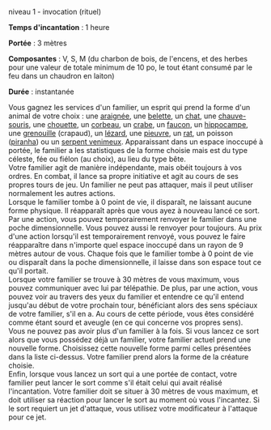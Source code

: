 niveau 1 - invocation (rituel)

**Temps d'incantation** : 1 heure

**Portée** : 3 mètres

**Composantes** : V, S, M (du charbon de bois, de l'encens, et des herbes pour une valeur de totale minimum de 10 po, le tout étant consumé par le feu dans un chaudron en laiton)

**Durée** : instantanée

Vous gagnez les services d'un familier, un esprit qui prend la forme d'un animal de votre choix : une [araignée](https://www.aidedd.org/dnd/monstres.php?vf=araignee), une [belette](https://www.aidedd.org/dnd/monstres.php?vf=belette), un [chat](https://www.aidedd.org/dnd/monstres.php?vf=chat), une [chauve-souris](https://www.aidedd.org/dnd/monstres.php?vf=chauve-souris), une [chouette](https://www.aidedd.org/dnd/monstres.php?vf=chouette), un [corbeau](https://www.aidedd.org/dnd/monstres.php?vf=corbeau), un [crabe](https://www.aidedd.org/dnd/monstres.php?vf=crabe), un [faucon](https://www.aidedd.org/dnd/monstres.php?vf=faucon), un [hippocampe](https://www.aidedd.org/dnd/monstres.php?vf=hippocampe), une [grenouille](https://www.aidedd.org/dnd/monstres.php?vf=grenouille) (crapaud), un [lézard](https://www.aidedd.org/dnd/monstres.php?vf=lezard), une [pieuvre](https://www.aidedd.org/dnd/monstres.php?vf=pieuvre), un [rat](https://www.aidedd.org/dnd/monstres.php?vf=rat), un poisson ([piranha](https://www.aidedd.org/dnd/monstres.php?vf=piranha)) ou un [serpent venimeux](https://www.aidedd.org/dnd/monstres.php?vf=serpent-venimeux). Apparaissant dans un espace inoccupé à portée, le familier a les statistiques de la forme choisie mais est du type céleste, fée ou fiélon (au choix), au lieu du type bête.  
Votre familier agit de manière indépendante, mais obéit toujours à vos ordres. En combat, il lance sa propre initiative et agit au cours de ses propres tours de jeu. Un familier ne peut pas attaquer, mais il peut utiliser normalement les autres actions.  
Lorsque le familier tombe à 0 point de vie, il disparaît, ne laissant aucune forme physique. Il réapparaît après que vous ayez à nouveau lancé ce sort. Par une action, vous pouvez temporairement renvoyer le familier dans une poche dimensionnelle. Vous pouvez aussi le renvoyer pour toujours. Au prix d'une action lorsqu'il est temporairement renvoyé, vous pouvez le faire réapparaître dans n'importe quel espace inoccupé dans un rayon de 9 mètres autour de vous. Chaque fois que le familier tombe à 0 point de vie ou disparaît dans la poche dimensionnelle, il laisse dans son espace tout ce qu'il portait.  
Lorsque votre familier se trouve à 30 mètres de vous maximum, vous pouvez communiquer avec lui par télépathie. De plus, par une action, vous pouvez voir au travers des yeux du familier et entendre ce qu'il entend jusqu'au début de votre prochain tour, bénéficiant alors des sens spéciaux de votre familier, s'il en a. Au cours de cette période, vous êtes considéré comme étant sourd et aveugle (en ce qui concerne vos propres sens).  
Vous ne pouvez pas avoir plus d'un familier à la fois. Si vous lancez ce sort alors que vous possédez déjà un familier, votre familier actuel prend une nouvelle forme. Choisissez cette nouvelle forme parmi celles présentées dans la liste ci-dessus. Votre familier prend alors la forme de la créature choisie.  
Enfin, lorsque vous lancez un sort qui a une portée de contact, votre familier peut lancer le sort comme s'il était celui qui avait réalisé l'incantation. Votre familier doit se situer à 30 mètres de vous maximum, et doit utiliser sa réaction pour lancer le sort au moment où vous l'incantez. Si le sort requiert un jet d'attaque, vous utilisez votre modificateur à l'attaque pour ce jet.